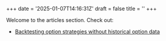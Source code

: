 +++
date = '2025-01-07T14:16:31Z'
draft = false
title = ''
+++

Welcome to the articles section. Check out:
- [Backtesting option strategies without historical option data](./article1/)